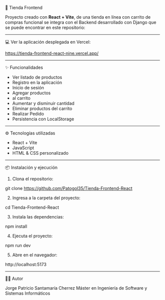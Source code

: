 🛒 Tienda Frontend

Proyecto creado con **React + Vite**, de una tienda en línea con carrito de compras funcional se integra con el Backend desarrollado con Django que se puede encontrar en este repositorio:

--- 

💻 Ver la aplicación desplegada en Vercel:

https://tienda-frontend-react-nine.vercel.app/

---

✨ Funcionalidades

- Ver listado de productos
- Registro en la aplicación
- Inicio de sesión 
- Agregar productos
- al carrito
- Aumentar y disminuir cantidad
- Eliminar productos del carrito
- Realizar Pedido
- Persistencia con LocalStorage

---

⚙️ Tecnologías utilizadas

- React + Vite
- JavaScript
- HTML & CSS personalizado

--- 

📦 Instalación y ejecución

1. Clona el repositorio:

git clone https://github.com/Patogol35/Tienda-Frontend-React

2. Ingresa a la carpeta del proyecto:

cd Tienda-Frontend-React

3. Instala las dependencias:
  
npm install

4. Ejecuta el proyecto:

npm run dev 

5. Abre en el navegador:
  
http://localhost:5173

---

👨‍💻 Autor

Jorge Patricio Santamaría Cherrez
Máster en Ingeniería de Software y Sistemas Informáticos

